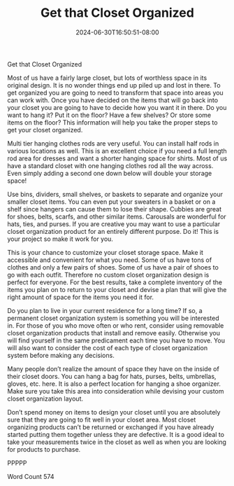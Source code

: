 ﻿---
title: "Get that Closet Organized"
date: 2024-06-30T16:50:51-08:00
description: "Closet Organizers txt Tips for Web Success"
featured_image: "/images/Closet Organizers txt.jpg"
tags: ["Closet Organizers txt"]
---

Get that Closet Organized

Most of us have a fairly large closet, but lots of worthless space in its original design. It is no wonder things end up piled up and lost in there. To get organized you are going to need to transform that space into areas you can work with. Once you have decided on the items that will go back into your closet you are going to have to decide how you want it in there. Do you want to hang it? Put it on the floor? Have a few shelves? Or store some items on the floor? This information will help you take the proper steps to get your closet organized.

Multi tier hanging clothes rods are very useful. You can install half rods in various locations as well. This is an excellent choice if you need a full length rod area for dresses and want a shorter hanging space for shirts. Most of us have a standard closet with one hanging clothes rod all the way across. Even simply adding a second one down below will double your storage space! 

Use bins, dividers, small shelves, or baskets to separate and organize your smaller closet items. You can even put your sweaters in a basket or on a shelf since hangers can cause them to lose their shape. Cubbies are great for shoes, belts, scarfs, and other similar items. Carousals are wonderful for hats, ties, and purses. If you are creative you may want to use a particular closet organization product for an entirely different purpose. Do it! This is your project so make it work for you. 

This is your chance to customize your closet storage space. Make it accessible and convenient for what you need. Some of us have tons of clothes and only a few pairs of shoes. Some of us have a pair of shoes to go with each outfit. Therefore no custom closet organization design is perfect for everyone. For the best results, take a complete inventory of the items you plan on to return to your closet and devise a plan that will give the right amount of space for the items you need it for. 

Do you plan to live in your current residence for a long time? If so, a permanent closet organization system is something you will be interested in. For those of you who move often or who rent, consider using removable closet organization products that install and remove easily. Otherwise you will find yourself in the same predicament each time you have to move. You will also want to consider the cost of each type of closet organization system before making any decisions. 

Many people don’t realize the amount of space they have on the inside of their closet doors. You can hang a bag for hats, purses, belts, umbrellas, gloves, etc. here. It is also a perfect location for hanging a shoe organizer. Make sure you take this area into consideration while devising your custom closet organization layout. 

Don’t spend money on items to design your closet until you are absolutely sure that they are going to fit well in your closet area. Most closet organizing products can’t be returned or exchanged if you have already started putting them together unless they are defective. It is a good ideal to take your measurements twice in the closet as well as when you are looking for products to purchase. 

PPPPP

Word Count 574

